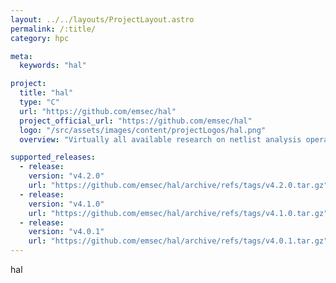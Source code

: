 ```yaml
---
layout: ../../layouts/ProjectLayout.astro
permalink: /:title/
category: hpc

meta:
  keywords: "hal"

project:
  title: "hal"
  type: "C"
  url: "https://github.com/emsec/hal"
  project_official_url: "https://github.com/emsec/hal"
  logo: "/src/assets/images/content/projectLogos/hal.png"
  overview: "Virtually all available research on netlist analysis operates on a graph-based representation of the netlist under inspection. At its core, HAL provides exactly that: A framework to parse netlists of arbitrary sources, e.g., FPGAs or ASICs, into a graph-based netlist representation and to provide the necessary built-in tools for traversal and analysis of the included gates and nets."

supported_releases:
  - release:
    version: "v4.2.0"
    url: "https://github.com/emsec/hal/archive/refs/tags/v4.2.0.tar.gz"
  - release:
    version: "v4.1.0"
    url: "https://github.com/emsec/hal/archive/refs/tags/v4.1.0.tar.gz"
  - release:
    version: "v4.0.1"
    url: "https://github.com/emsec/hal/archive/refs/tags/v4.0.1.tar.gz"
---
```


<p>hal</p>
